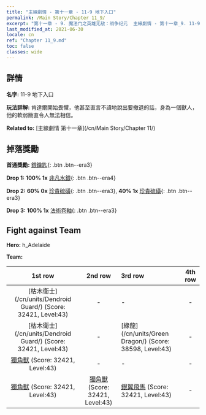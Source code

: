 ```yaml
---
title: "主線劇情 - 第十一章 - 11-9 地下入口"
permalink: /Main Story/Chapter 11_9/
excerpt: "第十一章 - 9. 魔法门之英雄无敌：战争纪元  主線劇情 - 第十一章_9. 11-9 地下入口"
last_modified_at: 2021-06-30
locale: cn
ref: "Chapter 11_9.md"
toc: false
classes: wide
---
```


## 詳情

 **名字:** 11-9 地下入口

 **玩法詳解:** 肯達爾開始畏懼，他甚至直言不諱地說出要撤退的話，身為一個獸人，他的軟弱簡直令人無法相信。

 **Related to:** [主線劇情 第十一章](/cn/Main Story/Chapter 11/)

## 掉落獎勵

 **首通獎勵:** [銀鑰匙](/cn/Items/con_693/){: .btn .btn--era3}

 **Drop 1:** **100% 1x** [非凡水銀](/cn/Items/mat_35/){: .btn .btn--era4}

 **Drop 2:** **60% 0x** [珍貴硫磺](/cn/Items/mat_29/){: .btn .btn--era3}, **40% 1x** [珍貴硫磺](/cn/Items/mat_29/){: .btn .btn--era3}

 **Drop 3:** **100% 1x** [法術卷軸](/cn/Items/con_694/){: .btn .btn--era3}


## Fight against Team
 **Hero:** h_Adelaide

 **Team:**


  | 1st row | 2nd row | 3rd row | 4th row |
  |:----:|:----:|:----|:----:|
  | [枯木衛士](/cn/units/Dendroid Guard/) (Score: 32421, Level:43)  | - | - | - |
  | [枯木衛士](/cn/units/Dendroid Guard/) (Score: 32421, Level:43)  | - | [綠龍](/cn/units/Green Dragon/) (Score: 38598, Level:43)  | - |
  | [獨角獸](/cn/units/Unicorn/) (Score: 32421, Level:43)  | - | - | - |
  | [獨角獸](/cn/units/Unicorn/) (Score: 32421, Level:43)  | [獨角獸](/cn/units/Unicorn/) (Score: 32421, Level:43)  | [銀翼飛馬](/cn/units/Pegasus/) (Score: 32421, Level:43)  | - |


